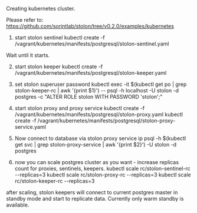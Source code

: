 

Creating kubernetes cluster.

Please refer to: https://github.com/sorintlab/stolon/tree/v0.2.0/examples/kubernetes

1) start stolon sentinel
kubectl create -f /vagrant/kubernetes/manifests/postgresql/stolon-sentinel.yaml

Wait until it starts.

2) start stolon keeper
kubectl create -f /vagrant/kubernetes/manifests/postgresql/stolon-keeper.yaml

3) set stolon superuser password
kubectl exec -it $(kubectl get po | grep stolon-keeper-rc | awk '{print $1}') -- psql -h localhost -U stolon -d postgres -c "ALTER ROLE stolon WITH PASSWORD 'stolon';"

4) start stolon proxy and proxy service
kubectl create -f /vagrant/kubernetes/manifests/postgresql/stolon-proxy.yaml
kubectl create -f /vagrant/kubernetes/manifests/postgresql/stolon-proxy-service.yaml

5) Now connect to database via stolon proxy service ip
psql -h $(kubectl get svc | grep stolon-proxy-service | awk '{print $2}') -U stolon -d postgres

6) now you can scale postgres cluster as you want - increase replicas count for proxies, sentinels, keepers.
kubectl scale rc/stolon-sentinel-rc --replicas=3
kubectl scale rc/stolon-proxy-rc --replicas=3
kubectl scale rc/stolon-keeper-rc --replicas=3

after scaling, stolon keepers will connect to current postgres master in standby mode and start to replicate data.
Currently only warm standby is available.
